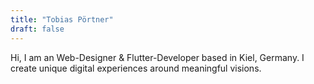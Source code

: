 ```yaml
---
title: "Tobias Pörtner"
draft: false
---
```


Hi, I am an Web-Designer & Flutter-Developer based in Kiel, Germany. I create unique digital experiences around meaningful visions.